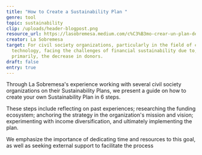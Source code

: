 ```yaml
---
title: "How to Create a Sustainability Plan "
genre: tool
topic: sustainability
clip: /uploads/header-blogpost.png
resource_url: https://lasobremesa.medium.com/c%C3%B3mo-crear-un-plan-de-sostenibilidad-y-no-colapsar-en-el-intento-a584c9de0e01
creator: La Sobremesa
target: For civil society organizations, particularly in the field of civic
  technology, facing the challenges of financial sustainability due to,
  primarily, the decrease in donors.
draft: false
entry: true
---
```

<!--StartFragment-->

Through La Sobremesa's experience working with several civil society organizations on their Sustainability Plans, we present a guide on how to create your own Sustainability Plan in 6 steps. 

These steps include reflecting on past experiences; researching the funding ecosystem; anchoring the strategy in the organization's mission and vision; experimenting with income diversification, and ultimately implementing the plan. 

We emphasize the importance of dedicating time and resources to this goal, as well as seeking external support to facilitate the process

<!--EndFragment-->